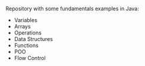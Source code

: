 Repository with some fundamentals examples in Java:
* Variables
* Arrays
* Operations
* Data Structures
* Functions
* POO
* Flow Control